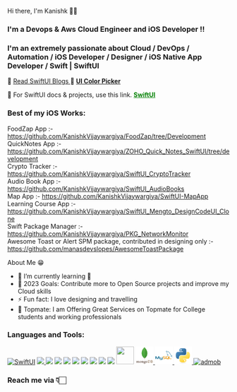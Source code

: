 Hi there, I'm Kanishk 👋🏻

### I'm a Devops & Aws Cloud Engineer and iOS Developer !!

### I'm an extremely passionate about Cloud / DevOps / Automation / iOS Developer / Designer / iOS Native App Developer / Swift | SwiftUI
🔭 <a href="https://blacenova.wordpress.com/2021/01/17/first-steps-in-swift/">Read SwiftUI Blogs </a>
🌱 <a style="font-weight:bold;" href="https://kanishkvijaywargiya.github.io/uicolorpicker.github.io/">UI Color Picker</a>

🌱 For SwiftUI docs & projects, use this link.
<a style="font-weight:bold; color: green;" href="https://github.com/KanishkVijaywargiya/SwiftUI.readme/blob/main/README.md">SwiftUI</a>

### Best of my iOS Works:
FoodZap App           :- https://github.com/KanishkVijaywargiya/FoodZap/tree/Development <br>
QuickNotes App        :- https://github.com/KanishkVijaywargiya/ZOHO_Quick_Notes_SwiftUI/tree/development <br>
Crypto Tracker        :- https://github.com/KanishkVijaywargiya/SwiftUI_CryptoTracker <br>
Audio Book App        :- https://github.com/KanishkVijaywargiya/SwiftUI_AudioBooks <br>
Map App               :- https://github.com/KanishkVijaywargiya/SwiftUI-MapApp <br>
Learning Course App   :- https://github.com/KanishkVijaywargiya/SwiftUI_Mengto_DesignCodeUI_Clone <br>
Swift Package Manager :- https://github.com/KanishkVijaywargiya/PKG_NetworkMonitor <br>
Awesome Toast or Alert SPM package, contributed in designing only :- <br>
https://github.com/manasdevslopes/AwesomeToastPackage <br>

About Me 😁

- 🌱 I’m currently learning 🤣
- 🥅 2023 Goals: Contribute more to Open Source projects and improve my Cloud skills
- ⚡ Fun fact: I love designing and travelling
- 👋 Topmate: I am Offering Great Services on Topmate for College students and working professionals

### Languages and Tools:

<p align="left"> 
  <a href="https://developer.apple.com/xcode/swiftui/" target="_blank"><img src="https://developer.apple.com/assets/elements/icons/swiftui/swiftui-96x96_2x.png" alt="SwiftUI" width="55" height="55"/></a>
  <a href = "https://kubernetes.io/docs" target="_blank"><img src="https://www.vectorlogo.zone/logos/kubernetes/kubernetes-icon.svg"/> </a>
  <a href="https://docs.docker.com" target="_blank"><img src="https://www.vectorlogo.zone/logos/docker/docker-icon.svg"/></a>
  <a href="https://www.ansible.com/" target="_blank"><img src="https://www.vectorlogo.zone/logos/ansible/ansible-icon.svg"/></a>
  <a href="https://www.jenkins.com/" target="_blank"><img src="https://www.vectorlogo.zone/logos/jenkins/jenkins-icon.svg"/></a>
  <a href="https://aws.amazon.com/" target="_blank"><img src="https://www.vectorlogo.zone/logos/amazon_aws/amazon_aws-icon.svg"/></a>
  <a href="https://portal.azure.com/" target="_blank"><img src="https://www.vectorlogo.zone/logos/microsoft_azure/microsoft_azure-icon.svg"/></a>
  <a href="https://prometheus.com/" target="_blank"><img src="https://www.vectorlogo.zone/logos/prometheusio/prometheusio-icon.svg"/></a>
  <a href="https://grafana.com/" target="_blank"><img src="https://www.vectorlogo.zone/logos/grafana/grafana-icon.svg"/></a>
<!--   <a href="https://datadog.com/" target="_blank"><img src="https://www.vectorlogo.zone/logos/datadoghq/datadoghq-icon.svg"/></a> -->
  <a href="https://terraform.io/" target="_blank"><img src="https://www.vectorlogo.zone/logos/amazon_eks/amazon_eks-icon.svg"/></a>
  <a href="https://www.reactjs.com"><img src="https://www.vectorlogo.zone/logos/reactjs/reactjs-icon.svg" height="40" width="40"/></a>
  <a href="https://www.mongodb.com/" target="_blank"> <img src="https://raw.githubusercontent.com/devicons/devicon/master/icons/mongodb/mongodb-original-wordmark.svg" alt="mongodb" width="40" height="40"/> </a> 
  <a href="https://www.mysql.com/" target="_blank"> <img src="https://raw.githubusercontent.com/devicons/devicon/master/icons/mysql/mysql-original-wordmark.svg" alt="mysql" width="40" height="40"/> </a> 
  <a href="https://www.python.org" target="_blank"> <img src="https://raw.githubusercontent.com/devicons/devicon/master/icons/python/python-original.svg" alt="python" width="40" height="40"/> </a> 
  <a href="https://www.adobe.com/products/xd.html" target="_blank">  </a><a href="https://www.admob.com/"><img src="https://www.vectorlogo.zone/logos/google_admob/google_admob-icon.svg" width="40" height="40" alt="admob"/></a> </p>

 
### Reach me via 👇🏻
[linkedin]: https://www.linkedin.com/in/kanishk-vijaywargiya-b21a98153/
[TopMate]: https://topmate.io/kanishk_vijaywargiya

